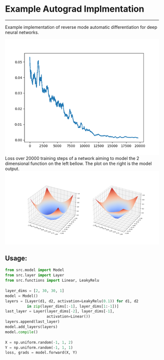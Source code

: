 # Example Autograd Implmentation

___


Example implementation of reverse mode automatic differentiation for deep neural networks.


![Training loss plot](assets/auto-grad-training-example.png)
Loss over 20000 training steps of a network aiming to model the 2 dimensional function on the left bellow. The plot on the right is the model output.
![True output and model output](assets/auto-grad-model-output.png)


## Usage:

```py
from src.model import Model
from src.layer import Layer
from src.functions import Linear, LeakyRelu

layer_dims = [2, 30, 30, 1]
model = Model()
layers = [Layer(d1, d2, activation=LeakyRelu(0.1)) for d1, d2
          in zip(layer_dims[:-1], layer_dims[1:-1])]
last_layer = Layer(layer_dims[-2], layer_dims[-1],
                   activation=Linear())
layers.append(last_layer)
model.add_layers(layers)
model.compile()

X = np.uniform.random(-1, 1, 2)
Y = np.uniform.random(-1, 1, 1)
loss, grads = model.forward(X, Y)
```
